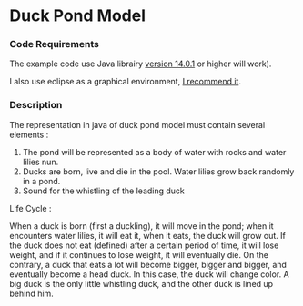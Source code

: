 # Duck Pond Model


### Code Requirements

The example code use Java librairy [version 14.0.1](https://www.oracle.com/java/technologies/javase-jdk14-downloads.html) or higher will work).

I also use eclipse as a graphical environment, [I recommend it](https://www.eclipse.org/downloads/).


### Description

The representation in java of duck pond model must contain several elements :
1) The pond will be represented as a body of water with rocks and water lilies nun.
2) Ducks are born, live and die in the pool. Water lilies grow back randomly in a pond.
3) Sound for the whistling  of the leading duck

Life Cycle :

When a duck is born (first a duckling), it will move in the pond; when it encounters water lilies, it will eat it, when it eats, the duck will grow out. If the duck does not eat (defined) after a certain period of time, it will lose weight, and if it continues to lose weight, it will eventually die. On the contrary, a duck that eats a lot will become bigger, bigger and bigger, and eventually become a head duck. In this case, the duck will change color. A big duck is the only little whistling duck, and the other duck is lined up behind him.

